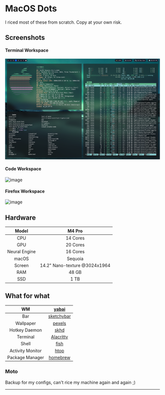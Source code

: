 # MacOS Dots
I riced most of these from scratch. Copy at your own risk.

## Screenshots

#### Terminal Workspace

![image](./assets/hs.png)


#### Code Workspace

![image](./assets/vsc.png)

#### Firefox Workspace

![image](./assets/yt.png)

## Hardware

<!-- | Spec | Value | -->
| Model | M4 Pro |
|:---: |:---:|
| CPU | 14 Cores |
| GPU | 20 Cores |
| Neural Engine | 16 Cores |
| macOS | Sequoia |
| Screen | 14.2" Nano-texture @3024x1964 |
| RAM | 48 GB |
| SSD | 1 TB |




## What for what

| WM | [yabai](https://github.com/koekeishiya/yabai) |
|:---: |:---:|
| Bar | [sketchybar](https://github.com/FelixKratz/SketchyBar) |
| Wallpaper | [pexels](https://www.pexels.com/search/4k%20wallpaper/) |
| Hotkey Daemon | [skhd](https://github.com/koekeishiya/skhd) |
| Terminal | [Alacritty](https://github.com/alacritty/alacritty) |
| Shell | [fish](https://fishshell.com/) |
| Activity Monitor | [htop](https://htop.dev/) |
| Package Manager | [homebrew](https://brew.sh/) |


### Moto
Backup for my configs, can't rice my machine again and again ;)
<hr>